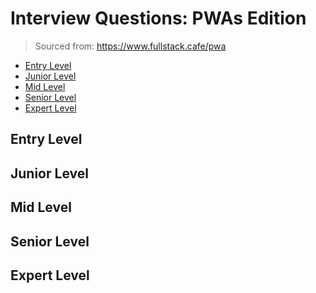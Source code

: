 <!--
<details>
<summary></summary>
</details>
-->

# Interview Questions: PWAs Edition <!-- omit in toc -->

> Sourced from: https://www.fullstack.cafe/pwa

- [Entry Level](#Entry-Level)
- [Junior Level](#Junior-Level)
- [Mid Level](#Mid-Level)
- [Senior Level](#Senior-Level)
- [Expert Level](#Expert-Level)

## Entry Level

## Junior Level

## Mid Level

## Senior Level

## Expert Level
